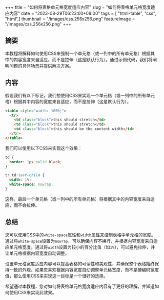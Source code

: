 +++
title = "如何将表格单元格宽度适应内容"
slug = "如何将表格单元格宽度适应内容"
date = "2023-08-29T06:23:00+08:00"
tags = [ "html-table", "css", "html",]
thumbnail = "/images/css.256x256.png"
featureImage = "/images/css.256x256.png"
+++


## 摘要

本教程将解释如何使用CSS来强制一个单元格（或一列中的所有单元格）根据其中的内容宽度来自适应，而不是拉伸（这是默认行为）。通过示例代码，我们将阐明问题的具体场景并提供解决方案。

## 内容

假设我们有以下标记，我们想使用CSS来实现一个单元格（或一列中的所有单元格）根据其中内容的宽度来自适应，而不是拉伸（这是默认行为）。

```html
<table style="width: 100%;">
  <tr>
    <td class="block">this should stretch</td>
    <td class="block">this should stretch</td>
    <td class="block">this should be the content width</td>
  </tr>
</table>
```

我们可以使用以下CSS来实现这个效果：

```css
td {
  border: 1px solid black;
}

tr td:last-child {
  width: 1%;
  white-space: nowrap;
}
```

这样，最后一个单元格（或一列中的所有单元格）将根据其中的内容宽度来自适应，而不会拉伸。

## 总结

您可以使用CSS中的`white-space`属性和`width`属性来控制表格中单元格的宽度。通过将`white-space`设置为`nowrap`，可以确保内容不换行，并根据内容宽度来自适应单元格宽度。通过将`width`设置为较小的百分比值（如`1%`），可以避免拉伸，并让单元格根据内容宽度自动调整。

设置单元格宽度适应内容可以提高表格的可读性和美观性，并确保整个表格始终保持一致的外观。如果您喜欢根据内容宽度自动调整单元格宽度，而不是硬编码宽度值，那么使用CSS来实现这一目标是一个很好的选择。

希望通过本教程，您对如何将表格单元格宽度适应内容有了更好的理解，并知道如何使用CSS来实现此效果。



